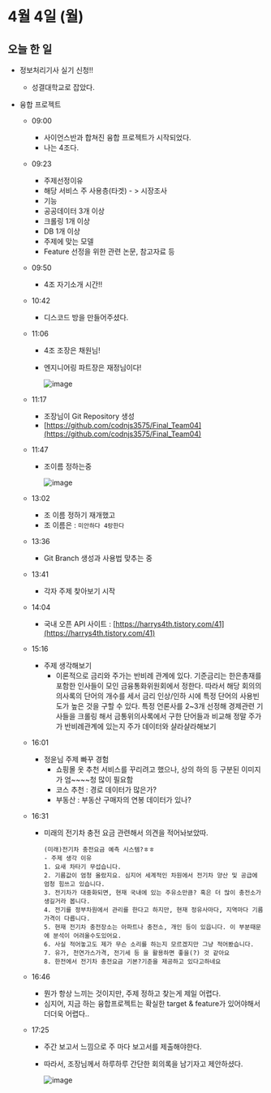 # 4월 4일 (월)

## 오늘 한 일

* 정보처리기사 실기 신청!!
  * 성결대학교로 잡았다.

* 융합 프로젝트

  * 09:00

    * 사이언스반과 합쳐진 융합 프로젝트가 시작되었다. 
    * 나는 4조다.

  * 09:23

    * 주제선정이유
    * 해당 서비스 주 사용층(타겟) - > 시장조사
    * 기능
    * 공공데이터 3개 이상
    * 크롤링 1개 이상
    * DB 1개 이상
    * 주제에 맞는 모델
    * Feature 선정을 위한 관련 논문, 참고자료 등

  * 09:50

    * 4조 자기소개 시간!!

  * 10:42

    * 디스코드 방을 만들어주셨다.

  * 11:06

    * 4조 조장은 채원님!

    * 엔지니어링 파트장은 재정님이다!

      ![image](https://user-images.githubusercontent.com/75322297/161462444-11bab36f-f240-4a76-86a3-e0fc0f4f0462.png)

  * 11:17

    * 조장님이 Git Repository 생성
    * [https://github.com/codnjs3575/Final_Team04](https://github.com/codnjs3575/Final_Team04)

  * 11:47

    * 조이름 정하는중

      ![image](https://user-images.githubusercontent.com/75322297/161465684-b0613390-e0a3-448b-827d-2175659184d8.png)

  * 13:02

    * 조 이름 정하기 재개했고
    * 조 이름은 : `미안하다 4랑한다`

  * 13:36

    * Git Branch 생성과 사용법 맞추는 중

  * 13:41

    * 각자 주제 찾아보기 시작

  * 14:04

    * 국내 오픈 API 사이트 :  [https://harrys4th.tistory.com/41](https://harrys4th.tistory.com/41)

  * 15:16

    * 주제 생각해보기
      * 이론적으로 금리와 주가는 반비례 관계에 있다. 기준금리는 한은총재를 포함한 인사들이 모인 금융통화위원회에서 정한다. 따라서 해당 회의의 의사록의 단어의 개수를 세서 금리 인상/인하 시에 특정 단어의 사용빈도가 높은 것을 구할 수 있다.
        특정 언론사를 2~3개 선정해 경제관련 기사들을 크롤링 해서 금통위의사록에서 구한 단어들과 비교해 정말 주가가 반비례관계에 있는지 주가 데이터와 샬라샬라해보기

  * 16:01

    * 정윤님 주제 빠꾸 경험
      * 쇼핑몰 옷 추천 서비스를 꾸리려고 했으나, 상의 하의 등 구분된 이미지가 엄~~~~청 많이 필요함
      * 코스 추천 :  경로 데이터가 많은가?
      * 부동산 : 부동산 구매자의 연봉 데이터가 있나?

  * 16:31

    * 미래의 전기차 충전 요금 관련해서 의견을 적어놔보았따.

      ```
      (미래)전기차 충전요금 예측 시스템?ㅎㅎ
      - 주제 생각 이유  
      1. 요새 차타기 무섭습니다. 
      2. 기름값이 엄청 올랐지요. 심지어 세계적인 차원에서 전기차 양산 및 공급에 엄청 힘쓰고 있습니다.
      3. 전기차가 대중화되면, 현재 국내에 있는 주유소만큼? 혹은 더 많이 충전소가 생길거라 봅니다.
      4. 전기를 정부차원에서 관리를 한다고 하지만, 현재 정유사마다, 지역마다 기름 가격이 다릅니다.
      5. 현재 전기차 충전장소는 아파트나 충전소, 개인 등이 있읍니다. 이 부분때문에 분석이 어려울수도있어요.
      6. 사실 적어놓고도 제가 무슨 소리를 하는지 모르겠지만 그냥 적어봤습니다. 
      7. 유가, 천연가스가격, 전기세 등 을 활용하면 좋을(?) 것 같아요
      8. 한전에서 전기차 충전요금 기본?기준을 제공하고 있다고하네요
      ```

  * 16:46

    * 뭔가 항상 느끼는 것이지만, 주제 정하고 찾는게 제일 어렵다.
    * 심지어, 지금 하는 융합프로젝트는 확실한 target & feature가 있어야해서 더더욱 어렵다..

  * 17:25

    * 주간 보고서 느낌으로 주 마다 보고서를 제출해야한다.

    * 따라서, 조장님께서 하루하루 간단한 회의록을 남기자고 제안하셨다.

      ![image](https://user-images.githubusercontent.com/75322297/161504312-bf142c8c-b8da-4766-a96f-94c9edc99dab.png)



